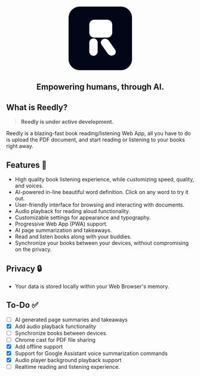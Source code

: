 <p align="center">
  <a href="https://reedly.io"><img src="https://raw.githubusercontent.com/reedlyio/.github/main/Reedly.svg" alt="Logo" height=170></a>
</p>
<h2 align="center" style="font-weight: bold;">
    Empowering humans, through AI.
</h2>

## What is Reedly?

> **Reedly is under active development.**

Reedly is a blazing-fast book reading/listening Web App, all you have to do is upload the PDF document, and start reading or listening to your books right away. 

## Features 🌟

- High quality book listening experience, while customizing speed, quality, and voices.
- AI-powered in-line beautiful word definition. Click on any word to try it out.
- User-friendly interface for browsing and interacting with documents.
- Audio playback for reading aloud functionality.
- Customizable settings for appearance and typography.
- Progressive Web App (PWA) support.
- AI page summarization and takeaways.
- Read and listen books along with your buddies.
- Synchronize your books between your devices, without compromising on the privacy.

## Privacy 🔒

- Your data is stored locally within your Web Browser's memory.

## To-Do ✅

- [ ] AI generated page summaries and takeaways
- [x] Add audio playback functionality
- [ ] Synchronize books between devices.
- [ ] Chrome cast for PDF file sharing
- [x] Add offline support
- [x] Support for Google Assistant voice summarization commands
- [x] Audio player background playback support
- [ ] Realtime reading and listening experience.
